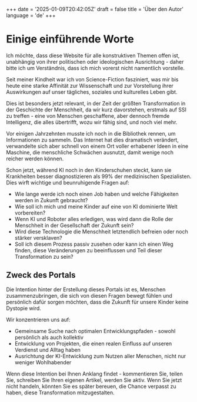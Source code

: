 +++
date = '2025-01-09T20:42:05Z'
draft = false
title = 'Über den Autor'
language = 'de'
+++

# Einige einführende Worte

Ich möchte, dass diese Website für alle konstruktiven Themen offen ist, unabhängig von ihrer politischen oder ideologischen Ausrichtung - daher bitte ich um Verständnis, dass ich mich vorerst nicht namentlich vorstelle.

Seit meiner Kindheit war ich von Science-Fiction fasziniert, was mir bis heute eine starke Affinität zur Wissenschaft und zur Vorstellung ihrer Auswirkungen auf unser tägliches, soziales und kulturelles Leben gibt.

Dies ist besonders jetzt relevant, in der Zeit der größten Transformation in der Geschichte der Menschheit, da wir kurz davorstehen, erstmals auf SSI zu treffen - eine von Menschen geschaffene, aber dennoch fremde Intelligenz, die alles übertrifft, wozu wir fähig sind, und noch viel mehr.

Vor einigen Jahrzehnten musste ich noch in die Bibliothek rennen, um Informationen zu sammeln. Das Internet hat dies dramatisch verändert, verwandelte sich aber schnell von einem Ort voller erhabener Ideen in eine Maschine, die menschliche Schwächen ausnutzt, damit wenige noch reicher werden können.

Schon jetzt, während KI noch in den Kinderschuhen steckt, kann sie Krankheiten besser diagnostizieren als 99% der medizinischen Spezialisten. Dies wirft wichtige und beunruhigende Fragen auf:

* Wie lange werde ich noch einen Job haben und welche Fähigkeiten werden in Zukunft gebraucht?
* Wie soll ich mich und meine Kinder auf eine von KI dominierte Welt vorbereiten?
* Wenn KI und Roboter alles erledigen, was wird dann die Rolle der Menschheit in der Gesellschaft der Zukunft sein?
* Wird diese Technologie die Menschheit letztendlich befreien oder noch stärker versklaven?
* Soll ich diesem Prozess passiv zusehen oder kann ich einen Weg finden, diese Veränderungen zu beeinflussen und Teil dieser Transformation zu sein?

## Zweck des Portals

Die Intention hinter der Erstellung dieses Portals ist es, Menschen zusammenzubringen, die sich von diesen Fragen bewegt fühlen und persönlich dafür sorgen möchten, dass die Zukunft für unsere Kinder keine Dystopie wird.

Wir konzentrieren uns auf:
* Gemeinsame Suche nach optimalen Entwicklungspfaden - sowohl persönlich als auch kollektiv
* Entwicklung von Projekten, die einen realen Einfluss auf unseren Verdienst und Alltag haben
* Ausrichtung der KI-Entwicklung zum Nutzen aller Menschen, nicht nur weniger Wohlhabender

Wenn diese Intention bei Ihnen Anklang findet - kommentieren Sie, teilen Sie, schreiben Sie Ihren eigenen Artikel, werden Sie aktiv. Wenn Sie jetzt nicht handeln, könnten Sie es später bereuen, die Chance verpasst zu haben, diese Transformation mitzugestalten.